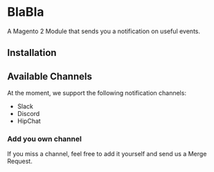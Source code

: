 # BlaBla

A Magento 2 Module that sends you a notification on useful events.

## Installation

## Available Channels

At the moment, we support the following notification channels:

* Slack
* Discord
* HipChat

### Add you own channel

If you miss a channel, feel free to add it yourself and send us a Merge Request.  



